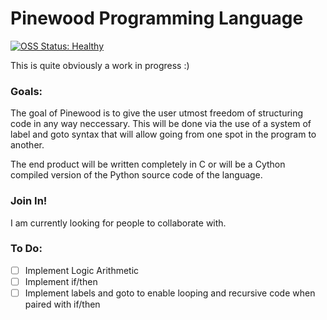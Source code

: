 # Pinewood Programming Language
[![OSS Status: Healthy](https://img.shields.io/badge/OSS%20Status-Healthy-darkgreen.svg)](OSS_STATUS.md)

This is quite obviously a work in progress :)

### Goals:

The goal of Pinewood is to give the user utmost freedom of structuring code in any way neccessary. This will be done via the use of a system of label and goto syntax that will allow going from one spot in the program to another.

The end product will be written completely in C or will be a Cython compiled version of the Python source code of the language.

### Join In!

I am currently looking for people to collaborate with. 

### To Do:

- [ ] Implement Logic Arithmetic
- [ ] Implement if/then
- [ ] Implement labels and goto to enable looping and recursive code when paired with if/then
